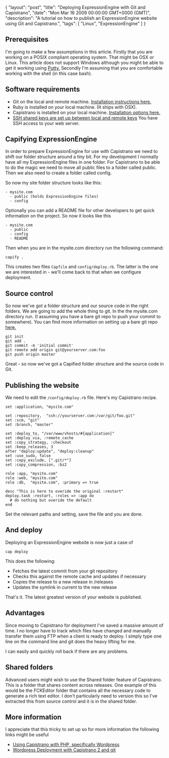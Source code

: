 {
  "layout": "post",
  "title": "Deploying ExpressionEngine with Git and Capistrano",
  "date": "Mon Mar 16 2009 00:00:00 GMT+0000 (GMT)",
  "description": "A tutorial on how to publish an ExpressionEngine website using Git and Capistrano.",
  "tags": [
    "Linux",
    "ExpressionEngine"
  ]
}

## Prerequisites

I'm going to make a few assumptions in this article. Firstly that you are working on a POSIX compliant operating system. That might be OSX or Linux. This article does not support Windows although you might be able to get it working using <a href="http://www.chiark.greenend.org.uk/~sgtatham/putty/">Putty.</a> Secondly I'm assuming that you are comfortable working with the shell (in this case bash). 

## Software requirements 

* Git on the local and remote machine. <a href="http://git-scm.com/download/">Installation instructions here.</a>
* Ruby is installed on your local machine. (It ships with OSX).
* Capistrano is installed on your local machine. <a href="http://www.capify.org/getting-started/basics/">Installation options here.</a>
* <a href="http://shapeshed.com/journal/using_shared_keys_with_ssh_on_centos_5/">SSH shared keys are set up between local and remote keys</a>
You have SSH access to your web server. 


## Capifying ExpressionEngine

In order to prepare ExpressionEngine for use with Capistrano we need to shift our folder structure around a tiny bit. For my development I normally have all my ExpressionEngine files in one folder. For Capistrano to be able to do the magic we need to move all public files to a folder called public. Then we also need to create a folder called config.

So now my site folder structure looks like this:

    - mysite.com
      - public (holds ExpressionEngine files)
      - config

Optionally you can add a README file for other developers to get quick information on the project. So now it looks like this

    - mysite.com
      - public
      - config
      - README

Then when you are in the mysite.com directory run the following command:

    capify .

This creates two files `Capfile` and `config/deploy.rb`. The latter is the one we are interested in - we'll come back to that when we configure deployment. 

## Source control

So now we've got a folder structure and our source code in the right folders. We are going to add the whole thing to git. In the the mysite.com directory run. (I assuming you have a bare git repo to push your commit to somewhere). You can find more information on setting up a bare git repo <a href="http://toolmantim.com/articles/setting_up_a_new_remote_git_repository">here.</a>  

    git init
    git add .
    git commit -m 'initial commit'
    git remote add origin git@yourserver.com:foo 
    git push origin master

Great - so now we've got a Capified folder structure and the source code in Git. 

## Publishing the website

We need to edit the `/config/deploy.rb` file. Here's my Capistrano recipe. 

    set :application, "mysite.com"

    set :repository,  "ssh://yourserver.com:/var/git/foo.git"
    set :scm, "git"
    set :branch, "master"

    set :deploy_to, "/var/www/vhosts/#{application}"
    set :deploy_via, :remote_cache
    set :copy_strategy, :checkout
    set :keep_releases, 3
    after "deploy:update", "deploy:cleanup" 
    set :use_sudo, false
    set :copy_exclude, [".git/*"] 
    set :copy_compression, :bz2

    role :app, "mysite.com"
    role :web, "mysite.com"
    role :db,  "mysite.com", :primary => true

    desc "This is here to overide the original :restart"
    deploy.task :restart, :roles => :app do
      # do nothing but overide the default
    end

Set the relevant paths and setting, save the file and you are done. 

## And deploy

Deploying an ExpressionEngine website is now just a case of 

    cap deploy

This does the following:

* Fetches the latest commit from your git repository
* Checks this against the remote cache and updates if necessary
* Copies the release to a new release in /releases
* Updates the symlink in current to the new release

That's it. The latest greatest version of your website is published.

## Advantages

Since moving to Capistrano for deployment I've saved a massive amount of time. I no longer have to track which files have changed and manually transfer them using FTP when a client is ready to deploy. I simply type one line on the command line and git does the heavy lifting for me. 

I can easily and quickly roll back if there are any problems.

## Shared folders

Advanced users might wish to use the Shared folder feature of Capistrano. This is a folder that shares content across releases. One example of this would be the FCKEditor folder that contains all the necessary code to generate a rich text editor. I don't particularly need to version this so I've extracted this from source control and it is in the shared folder. 

## More information

I appreciate that this tricky to set up so for more information the following links might be useful

* <a href="http://www.madebymany.co.uk/using-capistrano-with-php-specifically-wordpress-0087">Using Capistrano with PHP, specifically Wordpress</a>
* <a href="http://devblog.imedo.de/2008/6/23/wordpress-deployment-with-capistrano-2-and-git">Wordpress Deployment with Capistrano 2 and git</a>

